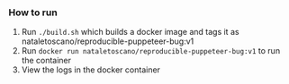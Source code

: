 ### How to run

1. Run `./build.sh` which builds a docker image and tags it as nataletoscano/reproducible-puppeteer-bug:v1
2. Run `docker run nataletoscano/reproducible-puppeteer-bug:v1` to run the container
3. View the logs in the docker container
